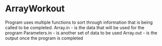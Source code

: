 # ArrayWorkout
Program uses multiple functions to sort through information that is being called to be completed. 
Array.in - is the data that will be used for the program
Parameters.in - is another set of data to be used
Array.out - is the output once the program is completed
